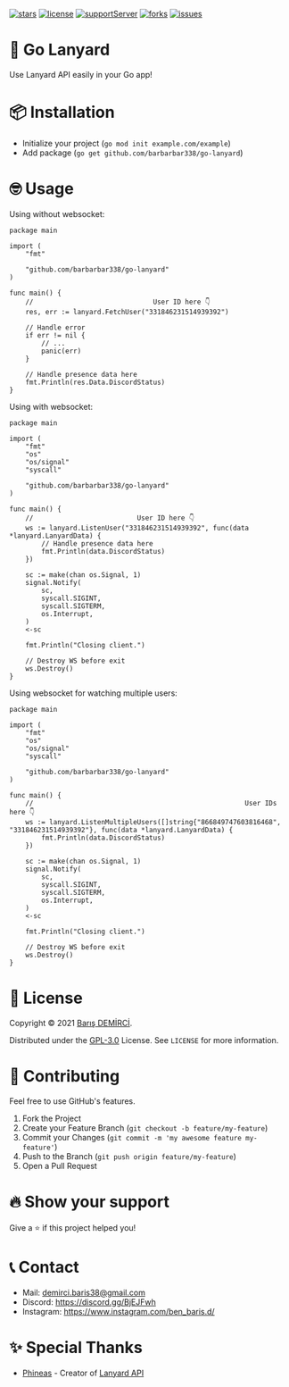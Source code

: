 [![stars](https://img.shields.io/github/stars/barbarbar338/go-lanyard?color=yellow&logo=github&style=for-the-badge)](https://github.com/barbarbar338/go-lanyard)
[![license](https://img.shields.io/github/license/barbarbar338/go-lanyard?logo=github&style=for-the-badge)](https://github.com/barbarbar338/go-lanyard)
[![supportServer](https://img.shields.io/discord/711995199945179187?color=7289DA&label=Support&logo=discord&style=for-the-badge)](https://discord.gg/BjEJFwh)
[![forks](https://img.shields.io/github/forks/barbarbar338/go-lanyard?color=green&logo=github&style=for-the-badge)](https://github.com/barbarbar338/go-lanyard)
[![issues](https://img.shields.io/github/issues/barbarbar338/go-lanyard?color=red&logo=github&style=for-the-badge)](https://github.com/barbarbar338/go-lanyard)

# 🚀 Go Lanyard

Use Lanyard API easily in your Go app!

# 📦 Installation

-   Initialize your project (`go mod init example.com/example`)
-   Add package (`go get github.com/barbarbar338/go-lanyard`)

# 🤓 Usage

Using without websocket:

```golang
package main

import (
	"fmt"

	"github.com/barbarbar338/go-lanyard"
)

func main() {
	//                              User ID here 👇
	res, err := lanyard.FetchUser("331846231514939392")

	// Handle error
	if err != nil {
		// ...
		panic(err)
	}

	// Handle presence data here
	fmt.Println(res.Data.DiscordStatus)
}
```

Using with websocket:

```golang
package main

import (
	"fmt"
	"os"
	"os/signal"
	"syscall"

	"github.com/barbarbar338/go-lanyard"
)

func main() {
	//                          User ID here 👇
	ws := lanyard.ListenUser("331846231514939392", func(data *lanyard.LanyardData) {
		// Handle presence data here
		fmt.Println(data.DiscordStatus)
	})

	sc := make(chan os.Signal, 1)
	signal.Notify(
		sc,
		syscall.SIGINT,
		syscall.SIGTERM,
		os.Interrupt,
	)
	<-sc

	fmt.Println("Closing client.")

	// Destroy WS before exit
	ws.Destroy()
}
```

Using websocket for watching multiple users:

```golang
package main

import (
	"fmt"
	"os"
	"os/signal"
	"syscall"

	"github.com/barbarbar338/go-lanyard"
)

func main() {
	//                                                     User IDs here 👇
	ws := lanyard.ListenMultipleUsers([]string{"866849747603816468", "331846231514939392"}, func(data *lanyard.LanyardData) {
		fmt.Println(data.DiscordStatus)
	})

	sc := make(chan os.Signal, 1)
	signal.Notify(
		sc,
		syscall.SIGINT,
		syscall.SIGTERM,
		os.Interrupt,
	)
	<-sc

	fmt.Println("Closing client.")

	// Destroy WS before exit
	ws.Destroy()
}

```

# 📄 License

Copyright © 2021 [Barış DEMİRCİ](https://github.com/barbarbar338).

Distributed under the [GPL-3.0](https://www.gnu.org/licenses/gpl-3.0.html) License. See `LICENSE` for more information.

# 🧦 Contributing

Feel free to use GitHub's features.

1. Fork the Project
2. Create your Feature Branch (`git checkout -b feature/my-feature`)
3. Commit your Changes (`git commit -m 'my awesome feature my-feature'`)
4. Push to the Branch (`git push origin feature/my-feature`)
5. Open a Pull Request

# 🔥 Show your support

Give a ⭐️ if this project helped you!

# 📞 Contact

-   Mail: demirci.baris38@gmail.com
-   Discord: https://discord.gg/BjEJFwh
-   Instagram: https://www.instagram.com/ben_baris.d/

# ✨ Special Thanks

-   [Phineas](https://github.com/Phineas) - Creator of [Lanyard API](https://github.com/Phineas/lanyard)
